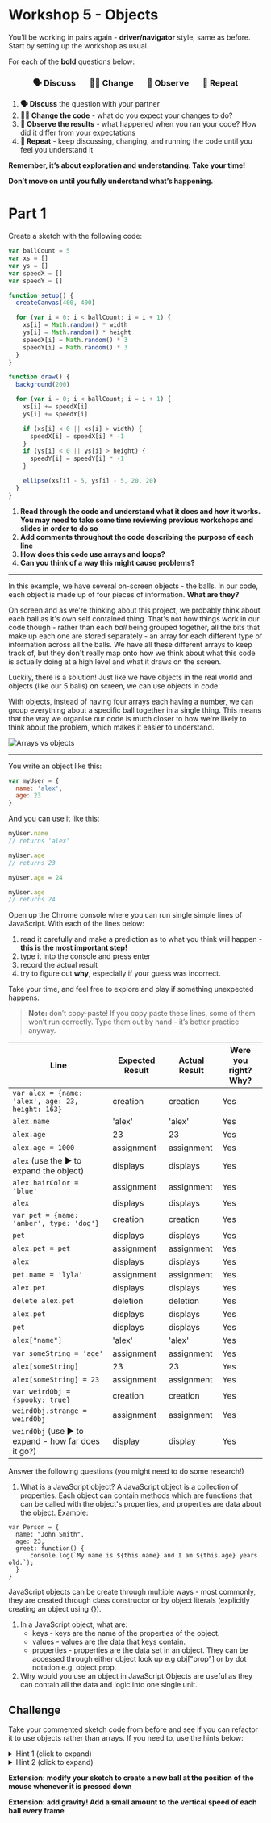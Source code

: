 # Workshop 5 - Objects

You’ll be working in pairs again - **driver/navigator** style, same as before.
Start by setting up the workshop as usual.

For each of the **bold** questions below:

<h3 align="center">
  🗣 Discuss &nbsp;&nbsp;&nbsp;&nbsp;&nbsp;
  👩‍💻 Change &nbsp;&nbsp;&nbsp;&nbsp;&nbsp;
  👀 Observe &nbsp;&nbsp;&nbsp;&nbsp;&nbsp;
  🔄 Repeat
</h3>

1. **🗣 Discuss** the question with your partner
1. **👩‍💻 Change the code** - what do you expect your changes to do?
1. **👀 Observe the results** - what happened when you ran your code? How did it
   differ from your expectations
1. **🔄 Repeat** - keep discussing, changing, and running the code until you
   feel you understand it

**Remember, it’s about exploration and understanding. Take your time!**

**Don’t move on until you fully understand what’s happening.**

# Part 1

Create a sketch with the following code:

```js
var ballCount = 5
var xs = []
var ys = []
var speedX = []
var speedY = []

function setup() {
  createCanvas(400, 400)

  for (var i = 0; i < ballCount; i = i + 1) {
    xs[i] = Math.random() * width
    ys[i] = Math.random() * height
    speedX[i] = Math.random() * 3
    speedY[i] = Math.random() * 3
  }
}

function draw() {
  background(200)

  for (var i = 0; i < ballCount; i = i + 1) {
    xs[i] += speedX[i]
    ys[i] += speedY[i]

    if (xs[i] < 0 || xs[i] > width) {
      speedX[i] = speedX[i] * -1
    }
    if (ys[i] < 0 || ys[i] > height) {
      speedY[i] = speedY[i] * -1
    }

    ellipse(xs[i] - 5, ys[i] - 5, 20, 20)
  }
}
```

1. **Read through the code and understand what it does and how it works. You may
   need to take some time reviewing previous workshops and slides in order to do
   so**
1. **Add comments throughout the code describing the purpose of each line**
1. **How does this code use arrays and loops?**
1. **Can you think of a way this might cause problems?**

---

In this example, we have several on-screen objects - the balls. In our code,
each object is made up of four pieces of information. **What are they?**

On screen and as we're thinking about this project, we probably think about each
ball as it's own self contained thing. That's not how things work in our code
though - rather than each _ball_ being grouped together, all the bits that make
up each one are stored separately - an array for each different type of
information across all the balls. We have all these different arrays to keep
track of, but they don't really map onto how we think about what this code is
actually doing at a high level and what it draws on the screen.

Luckily, there is a solution! Just like we have objects in the real world and
objects (like our 5 balls) on screen, we can use objects in code.

With objects, instead of having four arrays each having a number, we can group
everything about a specific ball together in a single thing. This means that the
way we organise our code is much closer to how we're likely to think about the
problem, which makes it easier to understand.

![Arrays vs objects](./img/arrays-vs-objects.jpg)

---

You write an object like this:

```js
var myUser = {
  name: 'alex',
  age: 23
}
```

And you can use it like this:

```js
myUser.name
// returns 'alex'

myUser.age
// returns 23

myUser.age = 24

myUser.age
// returns 24
```

Open up the Chrome console where you can run single simple lines of JavaScript.
With each of the lines below:

1. read it carefully and make a prediction as to what you think will happen -
   **this is the most important step!**
2. type it into the console and press enter
3. record the actual result
4. try to figure out **why**, especially if your guess was incorrect.

Take your time, and feel free to explore and play if something unexpected
happens.

> **Note:** don’t copy-paste! If you copy paste these lines, some of them won’t
> run correctly. Type them out by hand - it’s better practice anyway.

| Line                                               | Expected Result | Actual Result | Were you right? Why? |
| -------------------------------------------------- | --------------- | ------------- | -------------------- |
| `var alex = {name: 'alex', age: 23, height: 163}`  |    creation     |   creation    |         Yes          |
| `alex.name`                                        |     'alex'      |     'alex'    |         Yes          |
| `alex.age`                                         |       23        |       23      |         Yes          |
| `alex.age = 1000`                                  |    assignment   |   assignment  |         Yes          |
| `alex` (use the ▶ to expand the object)            |    displays     |   displays   |         Yes          |
| `alex.hairColor = 'blue'`                          |    assignment   |   assignment  |         Yes          |
| `alex`                                             |    displays     |   displays    |         Yes          |
| `var pet = {name: 'amber', type: 'dog'}`           |    creation     |   creation    |         Yes          |
| `pet`                                              |    displays     |   displays    |         Yes          |
| `alex.pet = pet`                                   |    assignment   |   assignment  |         Yes          |
| `alex`                                             |    displays     |   displays    |         Yes          |
| `pet.name = 'lyla'`                                |    assignment   |   assignment  |         Yes          |
| `alex.pet`                                         |    displays     |   displays    |         Yes          |
| `delete alex.pet`                                  |    deletion     |   deletion    |         Yes          |
| `alex.pet`                                         |    displays     |   displays    |         Yes          |
| `pet`                                              |    displays     |   displays    |         Yes          |
| `alex["name"]`                                     |     'alex'      |    'alex'     |         Yes          |
| `var someString = 'age'`                           |    assignment   |   assignment  |         Yes          |
| `alex[someString]`                                 |       23        |       23      |         Yes          |
| `alex[someString] = 23`                            |    assignment   |   assignment  |         Yes          |
| `var weirdObj = {spooky: true}`                    |    creation     |   creation    |         Yes          |
| `weirdObj.strange = weirdObj`                      |    assignment   |   assignment  |         Yes          |
| `weirdObj` (use ▶ to expand - how far does it go?) |    display     |    display    |        Yes           |

Answer the following questions (you might need to do some research!)

1. What is a JavaScript object?
A JavaScript object is a collection of properties. Each object can contain methods which are functions that can be called with the object's properties, and properties are data about the object. Example:
```
var Person = {
  name: "John Smith",
  age: 23,
  greet: function() {
      console.log(`My name is ${this.name} and I am ${this.age} years old.`);
  }
}
```
JavaScript objects can be create through multiple ways - most commonly, they are created through class constructor or by object literals (explicitly creating an object using {}).
1. In a JavaScript object, what are:
   - keys - keys are the name of the properties of the object.
   - values - values are the data that keys contain. 
   - properties - properties are the data set in an object. They can be accessed through either object look up e.g obj["prop"] or by dot notation e.g. object.prop.
1. Why would you use an object in JavaScript
Objects are useful as they can contain all the data and logic into one single unit.

## Challenge

Take your commented sketch code from before and see if you can refactor it to
use objects rather than arrays. If you need to, use the hints below:

<details><summary>Hint 1 (click to expand)</summary><p>

You can add objects to an array.

```js
for (var i = 0; i < ballCount; i = i + 1) {
  var myBall = {
    // write ball properties here
  }
  balls[i] = myBall
}
```

</p></details>

<details><summary>Hint 2 (click to expand)</summary><p>

Try using this function:

```js
function createBall() {
  return {
    x: Math.random() * width,
    y: Math.random() * height,
    speedX: Math.random() * 3,
    speedY: Math.random() * 3
  }
}
```

</p></details>

**Extension: modify your sketch to create a new ball at the position of the
mouse whenever it is pressed down**

**Extension: add gravity! Add a small amount to the vertical speed of each ball
every frame**
